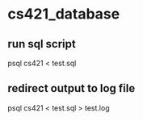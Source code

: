 # cs421_database

## run sql script
psql cs421 < test.sql

## redirect output to log file
psql cs421 < test.sql > test.log
